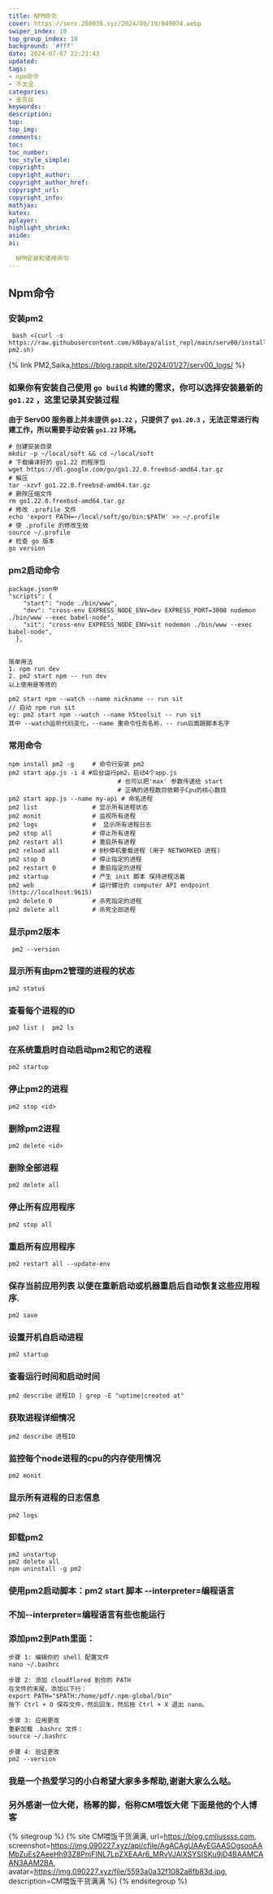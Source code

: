 ```yaml
---
title: NPM命令
cover: https://serv.200038.xyz/2024/09/19/049074.webp
swiper_index: 10
top_group_index: 10
background: '#fff'
date: 2024-07-07 22:23:43
updated:
tags:
- npm命令
- 不太全
categories:
- 金克丝
keywords:
description:
top:
top_img:
comments:
toc:
toc_number:
toc_style_simple:
copyright:
copyright_author:
copyright_author_href:
copyright_url:
copyright_info:
mathjax:
katex:
aplayer:
highlight_shrink:
aside:
ai:
  
  NPM安装和使用命令
---
```

   
##  Npm命令

### 安装pm2

``` SHELL
 bash <(curl -s https://raw.githubusercontent.com/k0baya/alist_repl/main/serv00/install-pm2.sh)
```
{% link PM2,Saika,https://blog.rappit.site/2024/01/27/serv00_logs/ %}

### 如果你有安装自己使用 `go build` 构建的需求，你可以选择安装最新的 `go1.22` ，这里记录其安装过程

**由于 Serv00 服务器上并未提供 `go1.22` ，只提供了 `go1.20.3` ，无法正常进行构建工作，所以需要手动安装 `go1.22` 环境。**

``` SHELL
# 创建安装目录
mkdir -p ~/local/soft && cd ~/local/soft
# 下载编译好的 go1.22 的程序包
wget https://dl.google.com/go/go1.22.0.freebsd-amd64.tar.gz
# 解压
tar -xzvf go1.22.0.freebsd-amd64.tar.gz
# 删除压缩文件
rm go1.22.0.freebsd-amd64.tar.gz
# 修改 .profile 文件
echo 'export PATH=~/local/soft/go/bin:$PATH' >> ~/.profile
# 使 .profile 的修改生效
source ~/.profile
# 检查 go 版本
go version
```

### pm2启动命令

``` SHELL
package.json中
"scripts": {
    "start": "node ./bin/www",
    "dev": "cross-env EXPRESS_NODE_ENV=dev EXPRESS_PORT=3000 nodemon ./bin/www --exec babel-node",
    "sit": "cross-env EXPRESS_NODE_ENV=sit nodemon ./bin/www --exec babel-node",
  },
  
  
简单用法
1. npm run dev
2. pm2 start npm -- run dev
以上使用是等效的
  
pm2 start npm --watch --name nickname -- run sit
// 启动 npm run sit
eg: pm2 start npm --watch --name h5toolsit -- run sit
其中 --watch监听代码变化，--name 重命令任务名称，-- run后面跟脚本名字
```

### 常用命令

``` SHELL
npm install pm2 -g     # 命令行安装 pm2 
pm2 start app.js -i 4 #后台运行pm2，启动4个app.js 
                              # 也可以把'max' 参数传递给 start
                              # 正确的进程数目依赖于Cpu的核心数目
pm2 start app.js --name my-api # 命名进程
pm2 list               # 显示所有进程状态
pm2 monit              # 监视所有进程
pm2 logs               #  显示所有进程日志
pm2 stop all           # 停止所有进程
pm2 restart all        # 重启所有进程
pm2 reload all         # 0秒停机重载进程 (用于 NETWORKED 进程)
pm2 stop 0             # 停止指定的进程
pm2 restart 0          # 重启指定的进程
pm2 startup            # 产生 init 脚本 保持进程活着
pm2 web                # 运行健壮的 computer API endpoint (http://localhost:9615)
pm2 delete 0           # 杀死指定的进程
pm2 delete all         # 杀死全部进程
```

### 显示pm2版本

``` SHELL
 pm2 --version
```

### 显示所有由pm2管理的进程的状态

``` SHELL
pm2 status
```

### 查看每个进程的ID

``` SHELL
pm2 list |  pm2 ls
```
### 在系统重启时自动启动pm2和它的进程

``` SHELL
pm2 startup
```

### 停止pm2的进程

``` SHELL
pm2 stop <id>
```

### 删除pm2进程     

``` SHELL
pm2 delete <id>
```
### 删除全部进程

``` SHELL
pm2 delete all
```

### 停止所有应用程序

``` SHELL
pm2 stop all
```

### 重启所有应用程序

``` SHELL
pm2 restart all --update-env
```

### 保存当前应用列表 以便在重新启动或机器重启后自动恢复这些应用程序.

``` SHELL
pm2 save
```
### 设置开机自启动进程

``` SHELL
pm2 startup
```
### 查看运行时间和启动时间

``` SHELL
pm2 describe 进程ID | grep -E "uptime|created at"
```
### 获取进程详细情况

``` SHELL
pm2 describe 进程ID
```
### 监控每个node进程的cpu的内存使用情况

``` SHELL
pm2 monit
```
### 显示所有进程的日志信息

``` SHELL
pm2 logs
```
### 卸载pm2

``` SHELL
pm2 unstartup
pm2 delete all
npm uninstall -g pm2
```

### 使用pm2启动脚本：pm2 start 脚本 --interpreter=编程语言
### 不加--interpreter=编程语言有些也能运行

### 添加pm2到Path里面：

``` SHELL
步骤 1: 编辑你的 shell 配置文件
nano ~/.bashrc

步骤 2: 添加 cloudflared 到你的 PATH
在文件的末尾，添加以下行：
export PATH="$PATH:/home/pdf/.npm-global/bin"
按下 Ctrl + O 保存文件，然后回车，然后按 Ctrl + X 退出 nano。

步骤 3: 应用更改
重新加载 .bashrc 文件：
source ~/.bashrc

步骤 4: 验证更改
pm2 --version
```
###  我是一个热爱学习的小白希望大家多多帮助,谢谢大家么么哒。

### 另外感谢一位大佬，杨幂的脚，俗称CM喂饭大佬 下面是他的个人博客

{% sitegroup %}
{% site CM喂饭干货满满, url=https://blog.cmliussss.com, screenshot=https://img.090227.xyz/api/cfile/AgACAgUAAyEGAASOgsooAAMbZuEs2AeeHh93Z8PnjFINL7LpZXEAAr6_MRvVJAlXSYSISKu9iD4BAAMCAAN3AAM2BA, avatar=https://img.090227.xyz/file/5593a0a32f1082a8fb83d.jpg, description=CM喂饭干货满满 %}
{% endsitegroup %}